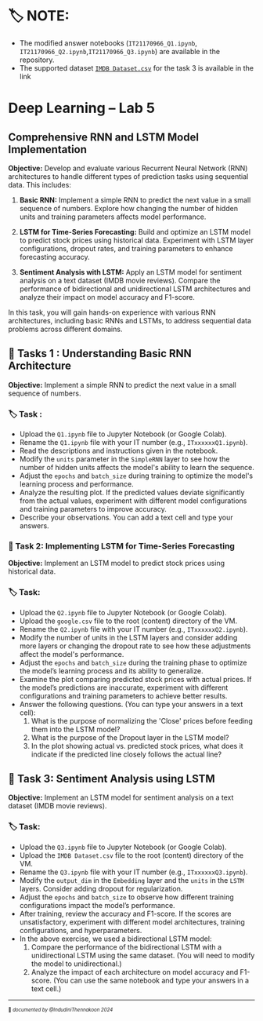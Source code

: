 
# 🏷️ NOTE:
- The modified answer notebooks (`IT21170966_Q1.ipynb`, `IT21170966_Q2.ipynb`,`IT21170966_Q3.ipynb`) are available in the repository.
- The supported dataset [`IMDB Dataset.csv`](https://mysliit-my.sharepoint.com/:x:/r/personal/harini_g_sliit_lk/_layouts/15/Doc.aspx?sourcedoc=%7B162B1FB4-603D-4B15-B74E-1DB517ADFC6B%7D&file=IMDB%20Dataset.csv&action=default&mobileredirect=true)
 for the task 3 is available in the link 
  
# Deep Learning – Lab 5

## Comprehensive RNN and LSTM Model Implementation

**Objective:** Develop and evaluate various Recurrent Neural Network (RNN) architectures to handle different types of prediction tasks using sequential data. This includes:

1. **Basic RNN:** Implement a simple RNN to predict the next value in a small sequence of numbers. Explore how changing the number of hidden units and training parameters affects model performance.

2. **LSTM for Time-Series Forecasting:** Build and optimize an LSTM model to predict stock prices using historical data. Experiment with LSTM layer configurations, dropout rates, and training parameters to enhance forecasting accuracy.

3. **Sentiment Analysis with LSTM:** Apply an LSTM model for sentiment analysis on a text dataset (IMDB movie reviews). Compare the performance of bidirectional and unidirectional LSTM architectures and analyze their impact on model accuracy and F1-score.

In this task, you will gain hands-on experience with various RNN architectures, including basic RNNs and LSTMs, to address sequential data problems across different domains.


## 🚀 Tasks 1 : Understanding Basic RNN Architecture

**Objective:** Implement a simple RNN to predict the next value in a small sequence of numbers.

### 🏷️ Task :
- Upload the `Q1.ipynb` file to Jupyter Notebook (or Google Colab).
- Rename the `Q1.ipynb` file with your IT number (e.g., `ITxxxxxxQ1.ipynb`).
- Read the descriptions and instructions given in the notebook.
- Modify the `units` parameter in the `SimpleRNN` layer to see how the number of hidden units affects the model's ability to learn the sequence.
- Adjust the `epochs` and `batch_size` during training to optimize the model's learning process and performance.
- Analyze the resulting plot. If the predicted values deviate significantly from the actual values, experiment with different model configurations and training parameters to improve accuracy.
- Describe your observations. You can add a text cell and type your answers.

### 🚀 Task 2: Implementing LSTM for Time-Series Forecasting

**Objective:** Implement an LSTM model to predict stock prices using historical data.

### 🏷️ Task:
- Upload the `Q2.ipynb` file to Jupyter Notebook (or Google Colab).
- Upload the `google.csv` file to the root (content) directory of the VM.
- Rename the `Q2.ipynb` file with your IT number (e.g., `ITxxxxxxQ2.ipynb`).
- Modify the number of units in the LSTM layers and consider adding more layers or changing the dropout rate to see how these adjustments affect the model's performance.
- Adjust the `epochs` and `batch_size` during the training phase to optimize the model’s learning process and its ability to generalize.
- Examine the plot comparing predicted stock prices with actual prices. If the model’s predictions are inaccurate, experiment with different configurations and training parameters to achieve better results.
- Answer the following questions. (You can type your answers in a text cell):
  1. What is the purpose of normalizing the 'Close' prices before feeding them into the LSTM model?
  2. What is the purpose of the Dropout layer in the LSTM model?
  3. In the plot showing actual vs. predicted stock prices, what does it indicate if the predicted line closely follows the actual line?

## 🚀 Task 3: Sentiment Analysis using LSTM

**Objective:** Implement an LSTM model for sentiment analysis on a text dataset (IMDB movie reviews).

### 🏷️ Task:
- Upload the `Q3.ipynb` file to Jupyter Notebook (or Google Colab).
- Upload the `IMDB Dataset.csv` file to the root (content) directory of the VM.
- Rename the `Q3.ipynb` file with your IT number (e.g., `ITxxxxxxQ3.ipynb`).
- Modify the `output_dim` in the `Embedding` layer and the `units` in the `LSTM` layers. Consider adding dropout for regularization.
- Adjust the `epochs` and `batch_size` to observe how different training configurations impact the model’s performance.
- After training, review the accuracy and F1-score. If the scores are unsatisfactory, experiment with different model architectures, training configurations, and hyperparameters.
- In the above exercise, we used a bidirectional LSTM model:
  1. Compare the performance of the bidirectional LSTM with a unidirectional LSTM using the same dataset. (You will need to modify the model to unidirectional.)
  2. Analyze the impact of each architecture on model accuracy and F1-score. (You can use the same notebook and type your answers in a text cell.)


___________     
<sub><sup>📌 *documented by @IndudiniThennakoon 2024* </sup></sub>
